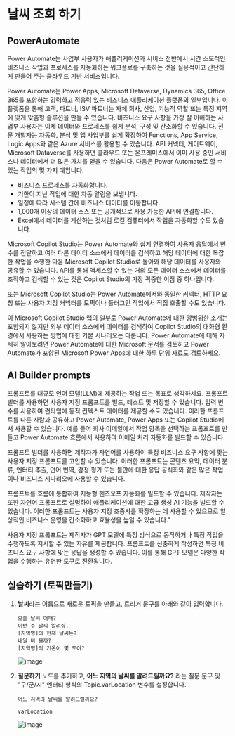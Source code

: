 # 날씨 조회 하기 

## PowerAutomate

Power Automate는 사업부 사용자가 애플리케이션과 서비스 전반에서 시간 소모적인 비즈니스 작업과 프로세스를 자동화하는 워크플로를 구축하는 것을 실용적이고 간단하게 만들어 주는 클라우드 기반 서비스입니다.

Power Automate는 Power Apps, Microsoft Dataverse, Dynamics 365, Office 365를 포함하는 강력하고 적응력 있는 비즈니스 애플리케이션 플랫폼의 일부입니다. 이 플랫폼을 통해 고객, 파트너, ISV 파트너는 자체 회사, 산업, 기능적 역할 또는 특정 지역에 맞게 맞춤형 솔루션을 만들 수 있습니다. 비즈니스 요구 사항을 가장 잘 이해하는 사업부 사용자는 이제 데이터와 프로세스를 쉽게 분석, 구성 및 간소화할 수 있습니다. 전문 개발자는 자동화, 분석 및 앱 사업부를 쉽게 확장하여 Functions, App Service, Logic Apps와 같은 Azure 서비스를 활용할 수 있습니다. API 커넥터, 게이트웨이, Microsoft Dataverse를 사용하면 클라우드 또는 온프레미스에서 이미 사용 중인 서비스나 데이터에서 더 많은 가치를 얻을 수 있습니다.
다음은 Power Automate로 할 수 있는 작업의 몇 가지 예입니다.
- 비즈니스 프로세스를 자동화합니다.
- 기한이 지난 작업에 대한 자동 알림을 보냅니다.
- 일정에 따라 시스템 간에 비즈니스 데이터를 이동합니다.
- 1,000개 이상의 데이터 소스 또는 공개적으로 사용 가능한 API에 연결합니다.
- Excel에서 데이터를 계산하는 것처럼 로컬 컴퓨터에서 작업을 자동화할 수도 있습니다.

Microsoft Copilot Studio는 Power Automate와 쉽게 연결하여 사용자 응답에서 변수를 전달하고 여러 다른 데이터 소스에서 데이터를 검색하고 해당 데이터에 대한 복잡한 작업을 수행한 다음 Microsoft Copilot Studio로 돌아와 해당 데이터를 사용자와 공유할 수 있습니다. API를 통해 액세스할 수 있는 거의 모든 데이터 소스에서 데이터를 조작하고 검색할 수 있는 것은 Copilot Studio의 가장 귀중한 이점 중 하나입니다.

또는 Microsoft Copilot Studio는 Power Automate에서와 동일한 커넥터, HTTP 요청 또는 사용자 지정 커넥터를 토픽이나 플러그인 작업에서 직접 호출할 수도 있습니다.

이 Microsoft Copilot Studio 랩의 일부로 Power Automate에 대한 광범위한 소개는 포함되지 않지만 외부 데이터 소스에서 데이터를 검색하여 Copilot Studio의 대화형 환경에서 사용하는 방법에 대한 기본 시나리오는 다룹니다. Power Automate에 대해 자세히 알아보려면 Power Automate에 대한 Microsoft 문서를 검토하고 Power Automate가 포함된 Microsoft Power Apps에 대한 하루 단위 자료도 검토하세요.

## AI Builder prompts

프롬프트를 대규모 언어 모델(LLM)에 제공하는 작업 또는 목표로 생각하세요. 프롬프트 빌더를 사용하면 사용자 지정 프롬프트를 빌드, 테스트 및 저장할 수 있습니다. 입력 변수를 사용하여 런타임에 동적 컨텍스트 데이터를 제공할 수도 있습니다. 이러한 프롬프트를 다른 사람과 공유하고 Power Automate, Power Apps 또는 Copilot Studio에서 사용할 수 있습니다. 예를 들어 회사 이메일에서 작업 항목을 선택하는 프롬프트를 만들고 Power Automate 흐름에서 사용하여 이메일 처리 자동화를 빌드할 수 있습니다.

프롬프트 빌더를 사용하면 제작자가 자연어를 사용하여 특정 비즈니스 요구 사항에 맞는 사용자 지정 프롬프트를 고안할 수 있습니다. 이러한 프롬프트는 콘텐츠 요약, 데이터 분류, 엔터티 추출, 언어 번역, 감정 평가 또는 불만에 대한 응답 공식화와 같은 많은 작업이나 비즈니스 시나리오에 사용할 수 있습니다.

프롬프트를 흐름에 통합하여 지능형 핸즈오프 자동화를 빌드할 수 있습니다. 제작자는 또한 자연어 프롬프트로 설명하여 애플리케이션에 대한 고급 생성 AI 기능을 빌드할 수 있습니다. 이러한 프롬프트는 사용자 지정 조종사를 확장하는 데 사용할 수 있으므로 일상적인 비즈니스 운영을 간소화하고 효율성을 높일 수 있습니다."

사용자 지정 프롬프트는 제작자가 GPT 모델에 특정 방식으로 동작하거나 특정 작업을 수행하도록 지시할 수 있는 자유를 제공합니다. 프롬프트를 신중하게 작성하면 특정 비즈니스 요구 사항에 맞는 응답을 생성할 수 있습니다. 이를 통해 GPT 모델은 다양한 작업을 수행하는 유연한 도구로 전환됩니다.

## 실습하기 (토픽만들기)

1. **날씨**라는 이름으로 새로운 토픽을 만들고, 트리거 문구를 아래와 같이 입력합니다.
    ```
    오늘 날씨 어때?
    이번 주 날씨 알려줘.
    [지역명]의 현재 날씨는?
    내일 비 올까?
    [지역명]의 기온이 몇 도야?
    ```
    ![image](https://github.com/user-attachments/assets/b3f3e305-b946-4af6-ae6e-4bc244f08192)


2. **질문하기** 노드를 추가하고, **어느 지역의 날씨를 알려드릴까요?** 라는 질문 문구 및 "구/군/시" 엔터티 형식의 Topic.varLocation 변수를 설정합니다.
    ```
    어느 지역의 날씨를 알려드릴까요?
    ```
    ```
    varLocation
    ```

    ![image](https://github.com/user-attachments/assets/18cedde5-e593-4bbf-abcd-8b625c29a653)






   


